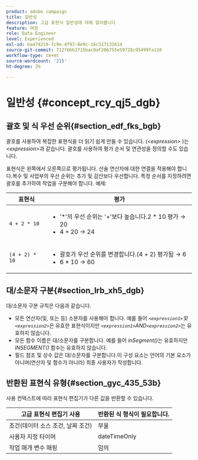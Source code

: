 ```yaml
---
product: adobe campaign
title: 일반성
description: 고급 표현식 일반성에 대해 알아봅니다
feature: 여정
role: Data Engineer
level: Experienced
exl-id: ba474219-7c9e-4f93-8e9c-16c317131614
source-git-commit: 712f66b2715bac0af206755e59728c95499fa110
workflow-type: tm+mt
source-wordcount: '215'
ht-degree: 3%

---
```


# 일반성 {#concept_rcy_qj5_dgb}

## 괄호 및 식 우선 순위{#section_edf_fks_bgb}

괄호를 사용하여 복잡한 표현식을 더 읽기 쉽게 만들 수 있습니다. _(&lt;expression>_ )는  _&lt;expression>_&#x200B;과 같습니다. 괄호를 사용하여 평가 순서 및 연관성을 정의할 수도 있습니다.

표현식은 왼쪽에서 오른쪽으로 평가됩니다. 산술 연산자에 대한 연결을 적용해야 합니다.복수 및 사업부의 우선 순위는 추가 및 감산보다 우선합니다. 특정 순서를 지정하려면 괄호를 추가하여 작업을 구분해야 합니다. 예제:

<!--```5 + 2 * 10 = 25, and (5 + 2) * 10 = 70```-->

| 표현식 | 평가 |
|--- |--- |
| `4 + 2 * 10` | <ul><li>&#39;*&#39;의 우선 순위는 &#39;+&#39;보다 높습니다.2 * 10 평가 → 20</li><li>4 + 20 → 24</li></ul> |
| `(4 + 2) * 10` | <ul><li>괄호가 우선 순위를 변경합니다.(4 + 2) 평가됨 → 6</li><li> 6 * 10 → 60</li></ul> |

## 대/소문자 구분{#section_lrb_xh5_dgb}

대/소문자 구분 규칙은 다음과 같습니다.

* 모든 연산자(및, 또는 등) 소문자를 사용해야 합니다. 예를 들어 _`<expression1>`및`<expression2>`_&#x200B;은 유효한 표현식이지만 _`<expression1>`AND`<expression2>`_&#x200B;는 유효하지 않습니다.
* 모든 함수 이름은 대/소문자를 구분합니다. 예를 들어 _inSegment()_&#x200B;는 유효하지만 _INSEGMENT()_ 함수는 유효하지 않습니다.
* 필드 참조 및 상수 값은 대/소문자를 구분합니다.이 구성 요소는 언어의 기본 요소가 아니며(연산자 및 함수가 아니라) 최종 사용자가 작성합니다.

## 반환된 표현식 유형{#section_gyc_435_53b}

사용 컨텍스트에 따라 표현식 편집기가 다른 값을 반환할 수 있습니다.

| 고급 표현식 편집기 사용 | 반환된 식 형식이 필요합니다. |
|--- |--- |
| 조건(데이터 소스 조건, 날짜 조건) | 부울 |
| 사용자 지정 타이머 | dateTimeOnly |
| 작업 매개 변수 매핑 | 임의 |
